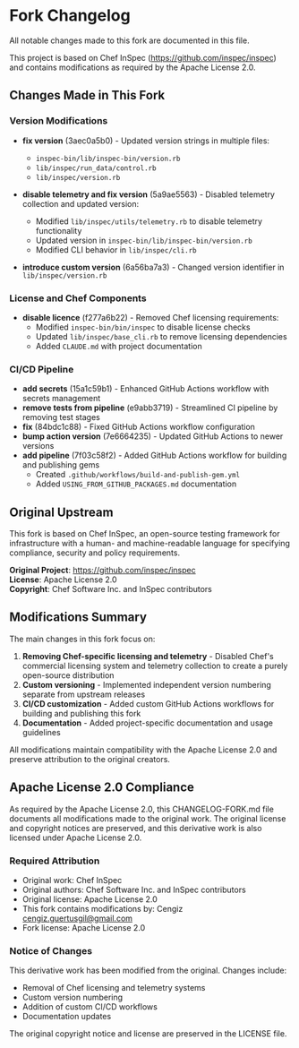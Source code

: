 # Fork Changelog

All notable changes made to this fork are documented in this file.

This project is based on Chef InSpec (https://github.com/inspec/inspec) and contains modifications as required by the Apache License 2.0.

## Changes Made in This Fork

### Version Modifications
- **fix version** (3aec0a5b0) - Updated version strings in multiple files:
  - `inspec-bin/lib/inspec-bin/version.rb`
  - `lib/inspec/run_data/control.rb` 
  - `lib/inspec/version.rb`

- **disable telemetry and fix version** (5a9ae5563) - Disabled telemetry collection and updated version:
  - Modified `lib/inspec/utils/telemetry.rb` to disable telemetry functionality
  - Updated version in `inspec-bin/lib/inspec-bin/version.rb`
  - Modified CLI behavior in `lib/inspec/cli.rb`

- **introduce custom version** (6a56ba7a3) - Changed version identifier in `lib/inspec/version.rb`

### License and Chef Components
- **disable licence** (f277a6b22) - Removed Chef licensing requirements:
  - Modified `inspec-bin/bin/inspec` to disable license checks
  - Updated `lib/inspec/base_cli.rb` to remove licensing dependencies
  - Added `CLAUDE.md` with project documentation

### CI/CD Pipeline
- **add secrets** (15a1c59b1) - Enhanced GitHub Actions workflow with secrets management
- **remove tests from pipeline** (e9abb3719) - Streamlined CI pipeline by removing test stages
- **fix** (84bdc1c88) - Fixed GitHub Actions workflow configuration
- **bump action version** (7e6664235) - Updated GitHub Actions to newer versions
- **add pipeline** (7f03c58f2) - Added GitHub Actions workflow for building and publishing gems
  - Created `.github/workflows/build-and-publish-gem.yml`
  - Added `USING_FROM_GITHUB_PACKAGES.md` documentation

## Original Upstream

This fork is based on Chef InSpec, an open-source testing framework for infrastructure with a human- and machine-readable language for specifying compliance, security and policy requirements.

**Original Project**: https://github.com/inspec/inspec  
**License**: Apache License 2.0  
**Copyright**: Chef Software Inc. and InSpec contributors

## Modifications Summary

The main changes in this fork focus on:

1. **Removing Chef-specific licensing and telemetry** - Disabled Chef's commercial licensing system and telemetry collection to create a purely open-source distribution
2. **Custom versioning** - Implemented independent version numbering separate from upstream releases
3. **CI/CD customization** - Added custom GitHub Actions workflows for building and publishing this fork
4. **Documentation** - Added project-specific documentation and usage guidelines

All modifications maintain compatibility with the Apache License 2.0 and preserve attribution to the original creators.

## Apache License 2.0 Compliance

As required by the Apache License 2.0, this CHANGELOG-FORK.md file documents all modifications made to the original work. The original license and copyright notices are preserved, and this derivative work is also licensed under Apache License 2.0.

### Required Attribution

- Original work: Chef InSpec
- Original authors: Chef Software Inc. and InSpec contributors  
- Original license: Apache License 2.0
- This fork contains modifications by: Cengiz <cengiz.guertusgil@gmail.com>
- Fork license: Apache License 2.0

### Notice of Changes

This derivative work has been modified from the original. Changes include:
- Removal of Chef licensing and telemetry systems
- Custom version numbering
- Addition of custom CI/CD workflows  
- Documentation updates

The original copyright notice and license are preserved in the LICENSE file.